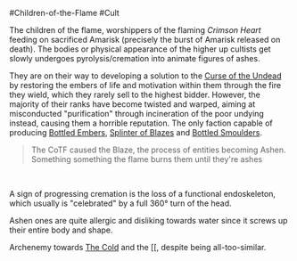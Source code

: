 ---
---

\#Children-of-the-Flame #Cult 
 

The children of the flame, worshippers of the flaming *Crimson Heart* feeding on sacrificed Amarisk (precisely the burst of Amarisk released on death).
The bodies or physical appearance of the higher up cultists get slowly undergoes pyrolysis/cremation into animate figures of ashes.

They are on their way to developing a solution to the [Curse of the Undead](..\..\Overviews\Concepts\Curse%20of%20the%20Undead.md) by restoring the embers of life and motivation within them through the fire they wield, which they rarely sell to the highest bidder. 
However, the majority of their ranks have become twisted and warped, aiming at misconducted "purification" through incineration of the poor undying instead, causing them a horrible reputation. 
The only faction capable of producing [Bottled Embers](..\..\Items\Bottled%20Embers.md), [Splinter of Blazes](..\..\Items\Components,%20Ingredients\Splinter%20of%20Blazes.md) and [Bottled Smoulders](..\..\Items\Bottled%20Smoulders.md).

 > 
 > The CoTF caused the Blaze, the process of entities becoming Ashen.
 > Something something the flame burns them until they're ashes

 

A sign of progressing cremation is the loss of a functional endoskeleton, which usually is "celebrated" by a full 360° turn of the head.

Ashen ones are quite allergic and disliking towards water since it screws up their entire body and shape.

Archenemy towards [The Cold](..\Factions\The%20Cold.md) and the \[\[, despite being all-too-similar.
